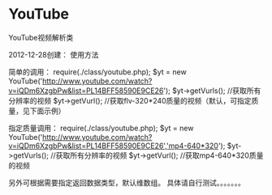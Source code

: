 YouTube
=======

YouTube视频解析类


2012-12-28创建：
使用方法

简单的调用：
require(./class/youtube.php);
$yt = new YouTube('http://www.youtube.com/watch?v=iQDm6XzgbPw&list=PL14BFF58590E9CE26');
$yt->getVurls(); //获取所有分辨率的视频
$yt->getVurl();  //获取flv-320*240质量的视频（默认，可指定质量，见下面示例）

指定质量调用：
require(./class/youtube.php);
$yt = new YouTube('http://www.youtube.com/watch?v=iQDm6XzgbPw&list=PL14BFF58590E9CE26','mp4-640*320');
$yt->getVurls(); //获取所有分辨率的视频
$yt->getVurl();  //获取mp4-640*320质量的视频

另外可根据需要指定返回数据类型，默认维数组。
具体请自行测试。。。。。。。


